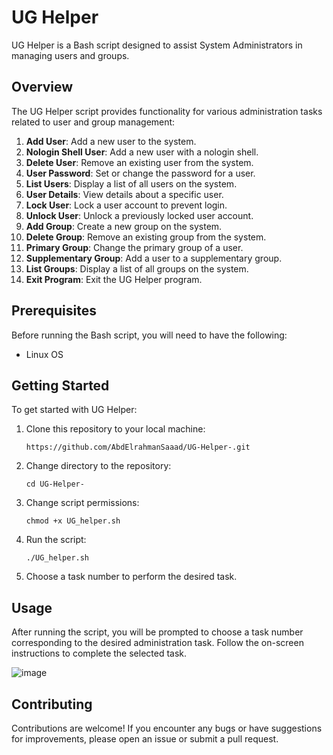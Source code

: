 # UG Helper

UG Helper is a Bash script designed to assist System Administrators in managing users and groups.

## Overview

The UG Helper script provides functionality for various administration tasks related to user and group management:

1. **Add User**: Add a new user to the system.
2. **Nologin Shell User**: Add a new user with a nologin shell.
3. **Delete User**: Remove an existing user from the system.
4. **User Password**: Set or change the password for a user.
5. **List Users**: Display a list of all users on the system.
6. **User Details**: View details about a specific user.
7. **Lock User**: Lock a user account to prevent login.
8. **Unlock User**: Unlock a previously locked user account.
9. **Add Group**: Create a new group on the system.
10. **Delete Group**: Remove an existing group from the system.
11. **Primary Group**: Change the primary group of a user.
12. **Supplementary Group**: Add a user to a supplementary group.
13. **List Groups**: Display a list of all groups on the system.
14. **Exit Program**: Exit the UG Helper program.

## Prerequisites

Before running the Bash script, you will need to have the following:

- Linux OS

## Getting Started

To get started with UG Helper:

1. Clone this repository to your local machine:

    ```
    https://github.com/AbdElrahmanSaaad/UG-Helper-.git
    ```

2. Change directory to the repository:

    ```
    cd UG-Helper-
    ```

3. Change script permissions:

    ```
    chmod +x UG_helper.sh
    ```

4. Run the script:

    ```
    ./UG_helper.sh
    ```

5. Choose a task number to perform the desired task.

## Usage

After running the script, you will be prompted to choose a task number corresponding to the desired administration task. Follow the on-screen instructions to complete the selected task.

![image](https://github.com/abdelrahman303/UG-Helper-/assets/60901149/5e547a0b-a93c-4add-b7d5-68a1bc187311)

## Contributing

Contributions are welcome! If you encounter any bugs or have suggestions for improvements, please open an issue or submit a pull request.


